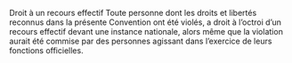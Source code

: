Droit à un recours effectif
Toute personne dont les droits et libertés reconnus dans la présente
Convention ont été violés, a droit à l’octroi d’un recours effectif
devant une instance nationale, alors même que la violation aurait
été commise par des personnes agissant dans l’exercice de leurs
fonctions officielles.